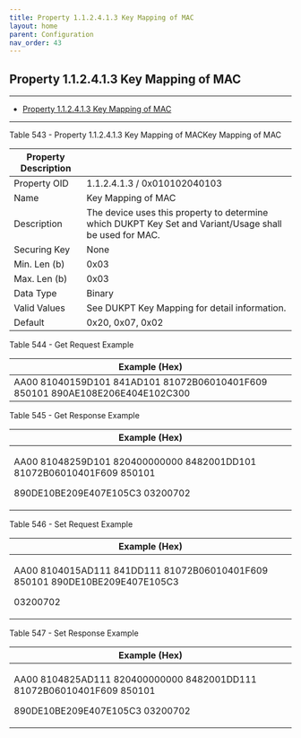 ```yaml
---
title: Property 1.1.2.4.1.3 Key Mapping of MAC
layout: home
parent: Configuration
nav_order: 43
---
```


## Property 1.1.2.4.1.3 Key Mapping of MAC

---

- [Property 1.1.2.4.1.3 Key Mapping of MAC](#property-112413-key-mapping-of-mac)

---


Table 543 - Property 1.1.2.4.1.3 Key Mapping of MACKey Mapping of MAC

| Property Description |  |
|----|----|
| Property OID | 1.1.2.4.1.3 / 0x010102040103 |
| Name | Key Mapping of MAC |
| Description | The device uses this property to determine which DUKPT Key Set and Variant/Usage shall be used for MAC. |
| Securing Key | None |
| Min. Len (b) | 0x03 |
| Max. Len (b) | 0x03 |
| Data Type | Binary |
| Valid Values | See DUKPT Key Mapping for detail information. |
| Default | 0x20, 0x07, 0x02 |

Table 544 - Get Request Example

| Example (Hex) |
|----|
| AA00 81040159D101 841AD101 81072B06010401F609 850101 890AE108E206E404E102C300 |

Table 545 - Get Response Example

<table>
<colgroup>
<col style="width: 100%" />
</colgroup>
<thead>
<tr>
<th>Example (Hex)</th>
</tr>
</thead>
<tbody>
<tr>
<td><p>AA00 81048259D101 820400000000 8482001DD101 81072B06010401F609
850101</p>
<p>890DE10BE209E407E105C3 03200702</p></td>
</tr>
</tbody>
</table>

Table 546 - Set Request Example

<table>
<colgroup>
<col style="width: 100%" />
</colgroup>
<thead>
<tr>
<th>Example (Hex)</th>
</tr>
</thead>
<tbody>
<tr>
<td><p>AA00 8104015AD111 841DD111 81072B06010401F609 850101
890DE10BE209E407E105C3</p>
<p>03200702</p></td>
</tr>
</tbody>
</table>

Table 547 - Set Response Example

<table>
<colgroup>
<col style="width: 100%" />
</colgroup>
<thead>
<tr>
<th>Example (Hex)</th>
</tr>
</thead>
<tbody>
<tr>
<td><p>AA00 8104825AD111 820400000000 8482001DD111 81072B06010401F609
850101</p>
<p>890DE10BE209E407E105C3 03200702</p></td>
</tr>
</tbody>
</table>

##